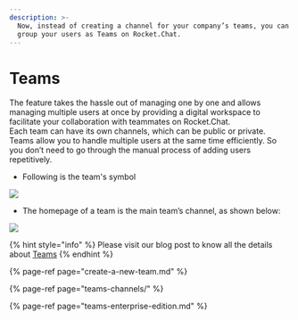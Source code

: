 ```yaml
---
description: >-
  Now, instead of creating a channel for your company’s teams, you can easily
  group your users as Teams on Rocket.Chat.
---
```


# Teams

The feature takes the hassle out of managing one by one and allows managing multiple users at once by providing a digital workspace to facilitate your collaboration with teammates on Rocket.Chat.  
Each team can have its own channels, which can be public or private. Teams allow you to handle multiple users at the same time efficiently. So you don’t need to go through the manual process of adding users repetitively.

* Following is the team's symbol

![](../../../.gitbook/assets/image%20%28354%29.png)

* The homepage of a team is the main team’s channel, as shown below:

![](../../../.gitbook/assets/image%20%28356%29.png)

{% hint style="info" %}
Please visit our blog post to know all the details about [Teams](https://rocket.chat/blog/product/teams/)
{% endhint %}

{% page-ref page="create-a-new-team.md" %}

{% page-ref page="teams-channels/" %}

{% page-ref page="teams-enterprise-edition.md" %}

